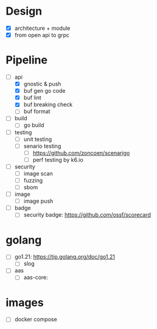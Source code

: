 # Design
- [x] architecture + module
- [x] from open api to grpc

# Pipeline
- [ ] api
  - [x] gnostic & push
  - [x] buf gen go code
  - [x] buf lint
  - [x] buf breaking check
  - [ ] buf format
- [ ] build
  - [ ] go build 
- [ ] testing
  - [ ] unit testing
  - [ ] senario testing
    - [ ] https://github.com/zoncoen/scenarigo
    - [ ] perf testing by k6.io
- [ ] security
  - [ ] image scan
  - [ ] fuzzing
  - [ ] sbom
- [ ] image
  - [ ] image push
- [ ] badge
  - [ ] security badge: https://github.com/ossf/scorecard

# golang
- [ ] go1.21: https://tip.golang.org/doc/go1.21
  - [ ] slog
- [ ] aas
  - [ ] aas-core: 

# images
- [ ] docker compose
